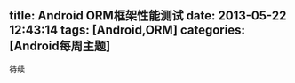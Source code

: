 title: Android ORM框架性能测试
date: 2013-05-22 12:43:14
tags: [Android,ORM]
categories: [Android每周主题]
---
待续
